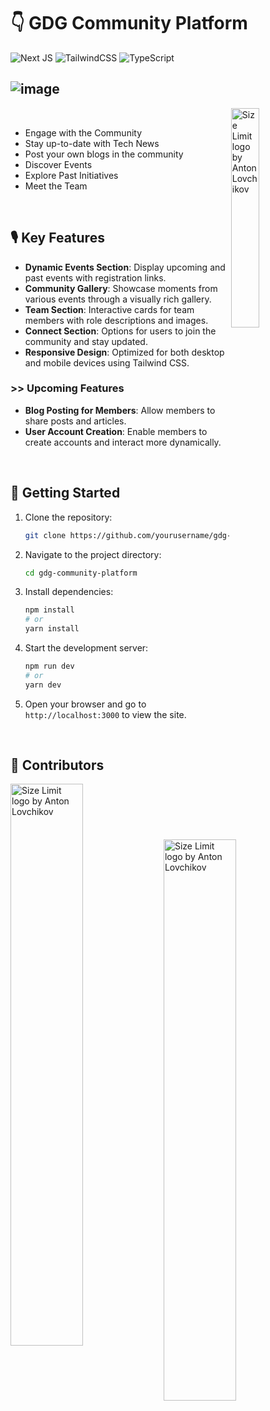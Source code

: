 # 👇 GDG Community Platform

![Next JS](https://img.shields.io/badge/Next-black?style=for-the-badge&logo=next.js&logoColor=white)
![TailwindCSS](https://img.shields.io/badge/tailwindcss-%2338B2AC.svg?style=for-the-badge&logo=tailwind-css&logoColor=white)
![TypeScript](https://img.shields.io/badge/typescript-%23007ACC.svg?style=for-the-badge&logo=typescript&logoColor=white)

![image](https://github.com/user-attachments/assets/60f87791-7a91-4e6f-a9fa-c9784912b87c)
&nbsp;
---

<img src="https://i.ibb.co/0sv8Yh2/image.png" align="right"
     alt="Size Limit logo by Anton Lovchikov" width="30%" height="auto">

&nbsp;

- Engage with the Community
- Stay up-to-date with Tech News
- Post your own blogs in the community
- Discover Events
- Explore Past Initiatives
- Meet the Team

&nbsp;

## 🎙 Key Features

- **Dynamic Events Section**: Display upcoming and past events with registration links.
- **Community Gallery**: Showcase moments from various events through a visually rich gallery.
- **Team Section**: Interactive cards for team members with role descriptions and images.
- **Connect Section**: Options for users to join the community and stay updated.
- **Responsive Design**: Optimized for both desktop and mobile devices using Tailwind CSS.
&nbsp;
### >> Upcoming Features

- **Blog Posting for Members**: Allow members to share posts and articles.
- **User Account Creation**: Enable members to create accounts and interact more dynamically.

&nbsp;

## 📌 Getting Started

1. Clone the repository:

   ```bash
   git clone https://github.com/yourusername/gdg-community-platform.git
   ```

2. Navigate to the project directory:

   ```bash
   cd gdg-community-platform
   ```

3. Install dependencies:

   ```bash
   npm install
   # or
   yarn install
   ```

4. Start the development server:

   ```bash
   npm run dev
   # or
   yarn dev
   ```

5. Open your browser and go to `http://localhost:3000` to view the site.

&nbsp;

## 👥 Contributors 

<a href="https://github.com/BhattAnsh" target="_blank">
<img src="https://i.ibb.co/dWHvWSy/image.png" align="left"
     alt="Size Limit logo by Anton Lovchikov" width="48%" height="auto">
</a>
&nbsp;
<a href="https://github.com/swatified" target="_blank">
<img src="https://i.ibb.co/Hrg2YTY/image.png"
     alt="Size Limit logo by Anton Lovchikov" width="48%" height="auto">
</a>

&nbsp;
